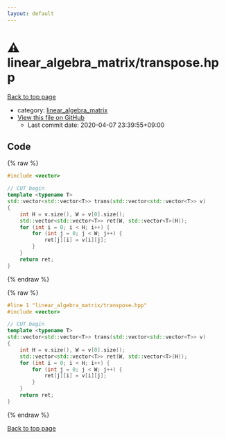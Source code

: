 ```yaml
---
layout: default
---
```


<!-- mathjax config similar to math.stackexchange -->
<script type="text/javascript" async
  src="https://cdnjs.cloudflare.com/ajax/libs/mathjax/2.7.5/MathJax.js?config=TeX-MML-AM_CHTML">
</script>
<script type="text/x-mathjax-config">
  MathJax.Hub.Config({
    TeX: { equationNumbers: { autoNumber: "AMS" }},
    tex2jax: {
      inlineMath: [ ['$','$'] ],
      processEscapes: true
    },
    "HTML-CSS": { matchFontHeight: false },
    displayAlign: "left",
    displayIndent: "2em"
  });
</script>

<script type="text/javascript" src="https://cdnjs.cloudflare.com/ajax/libs/jquery/3.4.1/jquery.min.js"></script>
<script src="https://cdn.jsdelivr.net/npm/jquery-balloon-js@1.1.2/jquery.balloon.min.js" integrity="sha256-ZEYs9VrgAeNuPvs15E39OsyOJaIkXEEt10fzxJ20+2I=" crossorigin="anonymous"></script>
<script type="text/javascript" src="../../assets/js/copy-button.js"></script>
<link rel="stylesheet" href="../../assets/css/copy-button.css" />


# :warning: linear_algebra_matrix/transpose.hpp

<a href="../../index.html">Back to top page</a>

* category: <a href="../../index.html#20f2c5d841ec31673050aaedd8b17f50">linear_algebra_matrix</a>
* <a href="{{ site.github.repository_url }}/blob/master/linear_algebra_matrix/transpose.hpp">View this file on GitHub</a>
    - Last commit date: 2020-04-07 23:39:55+09:00




## Code

<a id="unbundled"></a>
{% raw %}
```cpp
#include <vector>

// CUT begin
template <typename T>
std::vector<std::vector<T>> trans(std::vector<std::vector<T>> v)
{
    int H = v.size(), W = v[0].size();
    std::vector<std::vector<T>> ret(W, std::vector<T>(H));
    for (int i = 0; i < H; i++) {
        for (int j = 0; j < W; j++) {
            ret[j][i] = v[i][j];
        }
    }
    return ret;
}

```
{% endraw %}

<a id="bundled"></a>
{% raw %}
```cpp
#line 1 "linear_algebra_matrix/transpose.hpp"
#include <vector>

// CUT begin
template <typename T>
std::vector<std::vector<T>> trans(std::vector<std::vector<T>> v)
{
    int H = v.size(), W = v[0].size();
    std::vector<std::vector<T>> ret(W, std::vector<T>(H));
    for (int i = 0; i < H; i++) {
        for (int j = 0; j < W; j++) {
            ret[j][i] = v[i][j];
        }
    }
    return ret;
}

```
{% endraw %}

<a href="../../index.html">Back to top page</a>

